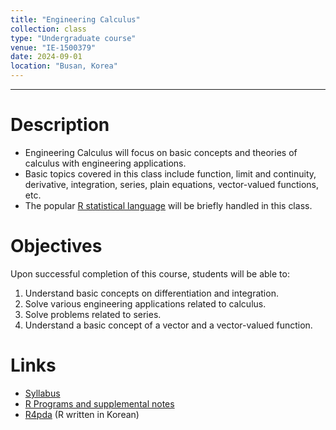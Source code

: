 ```yaml
---
title: "Engineering Calculus"
collection: class
type: "Undergraduate course"
venue: "IE-1500379"
date: 2024-09-01
location: "Busan, Korea"
---
```

---

Description
======
+ Engineering Calculus will  focus on basic concepts and theories of calculus with engineering applications.
+ Basic topics covered in this class include
      function, limit and continuity, derivative, integration, series, plain equations, vector-valued functions, etc.
+ The popular [R statistical language](https://www.r-project.org/) will be briefly handled in this class.

Objectives 
======
Upon successful completion of this course, students will be able to:
1. Understand basic concepts on differentiation and integration.
1. Solve various engineering applications related to calculus.
1. Solve problems related to series.
1. Understand a basic concept of a vector and  a vector-valued function.

Links
======
+ [Syllabus](/files/syllabus/syl-IE-1500379-2024.pdf)
+ [R Programs and supplemental notes](https://github.com/AppliedStat/class/tree/master/Calculus)
+ [R4pda](https://enook.jbnu.ac.kr/16/ch01/01/r4pda.pdf) (R written in Korean)


